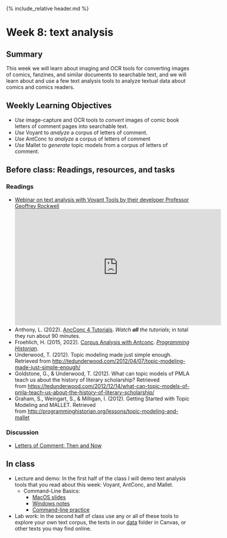 {% include_relative header.md %}

# Week 8: text analysis

## Summary
This week we will learn about imaging and OCR tools for converting images of comics, fanzines, and similar documents to searchable text, and we will learn about and use a few text analysis tools to analyze textual data about comics and comics readers.

## Weekly Learning Objectives
- *Use* image-capture and OCR tools to *convert* images of comic book letters of comment pages into searchable text.
- *Use* Voyant to *analyze* a corpus of letters of comment.
- *Use* AntConc to *analyze* a corpus of letters of comment
- *Use* Mallet to *generate* topic models from a corpus of letters of comment.

## Before class: Readings, resources, and tasks

### Readings

 *   [Webinar on text analysis with Voyant Tools by their developer Professor Geoffrey Rockwell](https://youtu.be/ToEu8e7pKi4)  
     <iframe width="560" height="315" src="https://www.youtube.com/embed/ToEu8e7pKi4" title="YouTube video player" frameborder="0" allow="accelerometer; autoplay; clipboard-write; encrypted-media; gyroscope; picture-in-picture" allowfullscreen></iframe>
*   Anthony, L. (2022). [AncConc 4 Tutorials](https://youtube.com/playlist?list=PLiRIDpYmiC0R3Vv5NncOuIqaUcyLLW7Ae). _Watch **all** the tutorials_; in total they run about 90 minutes.
*   Froehlich, H. (2015, 2022). [Corpus Analysis with Antconc](https://programminghistorian.org/en/lessons/corpus-analysis-with-antconc). *[Programming Historian](https://programminghistorian.org/)*. <!-- about 9 pp. considering all screen shots. -->
*   Underwood, T. (2012). Topic modeling made just simple enough. Retrieved from <http://tedunderwood.com/2012/04/07/topic-modeling-made-just-simple-enough/> <!-- 11 pp. -->
*   Goldstone, G., & Underwood, T. (2012). What can topic models of PMLA teach us about the history of literary scholarship? Retrieved from <https://tedunderwood.com/2012/12/14/what-can-topic-models-of-pmla-teach-us-about-the-history-of-literary-scholarship/> <!-- 11 pp. -->
*   Graham, S., Weingart, S., & Milligan, I. (2012). Getting Started with Topic Modeling and MALLET. Retrieved from <http://programminghistorian.org/lessons/topic-modeling-and-mallet> <!-- about 11 pp. considering screen shots -->

<!-- 33 pp. + videos -->

### Discussion
- [Letters of Comment: Then and Now](https://iu.instructure.com/courses/2204459/discussion_topics/13437194)

## In class

- Lecture and demo: In the first half of the class I will demo text analysis tools that you read about this week: Voyant, AntConc, and Mallet.
     - Command-Line Basics:
	     - [MacOS slides](https://jawalsh.github.io/reveal.js/command-line-unix-macos.html)
	     - [Windows notes](windows_CMD_basics.md)
	     - [Command-line practice](lab_cli.md)
- Lab work: In the second half of class use any or all of these tools to explore your own text corpus, the texts in our [data](https://iu.instructure.com/courses/2204459/files/folder/data) folder in Canvas, or other texts you may find online. 
